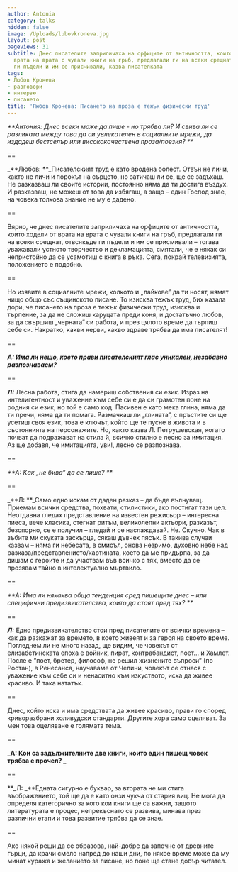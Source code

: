 ```yaml
---
author: Antonia
category: talks
hidden: false
image: /Uploads/lubovkroneva.jpg
layout: post
pageviews: 31
subtitle: Днес писателите заприличаха на орфиците от античността, които ходели от
  врата на врата с чували книги на гръб, предлагали ги на всеки срещнат, отвсякъде
  ги пъдели и им се присмивали, казва писателката
tags:
- Любов Кронева
- разговори
- интервю
- писането
title: 'Любов Кронева: Писането на проза е тежък физически труд'
---
```


_**Антония:  Днес всеки може да пише - но трябва ли? И свива ли се разликата между това да си увлекателен в социалните мрежи, да издадеш бестселър или висококачествена проза/поезия? **_

\==

_**Любов: **_Писателският труд е като вродена болест. Отвън не личи, както не личи и порокът на сърцето, но затичаш ли се, ще се задъхаш. Не разказваш ли своите истории, постоянно няма да ти достига въздух. И разказваш, не можеш от това да избягаш, а защо – един Господ знае, на човека толкова знание не му е дадено. 

\==

Вярно, че днес писателите заприличаха на орфиците от античността, които ходели от врата на врата с чували книги на гръб, предлагали ги на всеки срещнат, отвсякъде ги пъдели и им се присмивали – тогава уважавали устното творчество и декламацията, смятали, че е някак си непристойно да се усамотиш с книга в ръка. Сега, покрай телевизията, положението е подобно. 

\==

Но изявите в социалните мрежи, колкото и „лайкове“ да ти носят, нямат нищо общо със същинското писане. То изисква тежък труд, бих казала дори, че писането на проза е тежък физически труд, изисква и търпение, за да не сложиш каруцата преди коня, и достатъчно любов, за да свършиш „черната“ си работа, и през цялото време да търпиш себе си. Накратко, какви нерви, какво здраве трябва да има писателят! 

\==

_**А:  Има ли нещо, което прави писателският глас уникален, незабавно разпознаваем?**_

\==

_**Л:**_ Лесна работа, стига да намериш собствения си език. Израз на интелигентност и уважение към себе си е да си грамотен поне на родния си език, но той е само код. Пасивен е като мека глина, няма да ти пречи, няма да ти помага. Размачкаш ли „глината“, с пръстите си ще усетиш своя език, това е ключът, който ще те пусне в живота и в състоянията на персонажите. Но, както казва Л. Петрушевская, когато почват да подражават на стила й, всичко стилно е лесно за имитация. Аз ще добавя, че имитацията, уви!, лесно се разпознава. 

\==

_**А:  Как „не бива“ да се пише? **_

\==

_**Л: **_Само едно искам от даден разказ – да бъде вълнуващ. Приемам всички средства, похвати, стилистики, ако постигат тази цел. Неотдавна гледах представление на известен режисьор – интересна пиеса, вече класика, стегнат ритъм, великолепни актьори, разказът, безспорно, се е получил – гледай и се наслаждавай. Не. Скучно. Чак в зъбите ми скуката заскърца, сякаш дъвчех пясък. В такива случаи казвам – няма ги небесата, в смисъл, онова незримо, духовно небе над разказа/представлението/картината, което да ме придърпа, за да дишам с героите и да участвам във всичко с тях, вместо да се прозявам тайно в интелектуално мъртвило.

\==

_**А:  Има ли някаква обща тенденция сред пишещите днес – или специфични предизвикателства, които да стоят пред тях? **_

\==

_**Л:**_  Едно предизвикателство стои пред писателите от всички времена – как да разкажат за времето, в което живеят и за героя на своето време. Погледнем ли не много назад, ще видим, че човекът от елизабетинската епоха е войник, пират, контрабандист, поет… и Хамлет. После е “поет, бретер, философ, не решил жизнените въпроси“ (по Ростан), в Ренесанса, научаваме от Челини, човекът се отнася с уважение към себе си и ненаситно към изкуството, иска да живее красиво. И така нататък. 

\==

Днес, който иска и има средствата да живее красиво, прави го според криворазбрани холивудски стандарти. Другите хора само оцеляват. За мен това оцеляване е голямата тема.  

\==

**_А: Кои са задължителните две книги, които един пишещ човек трябва е прочел? _**

\==

**_Л:  _**Едната сигурно е буквар, за втората не ми стига въображението, той ще да е като онзи чукча от стария виц. Не мога да определя категорично за кого кои книги ще са важни, защото литературата е процес, непрекъснато се развива, минава през различни етапи и това развитие трябва да се знае. 

\==

Ако някой реши да се образова, най-добре да започне от древните гърци, да крачи смело напред до наши дни, по някое време може да му минат куража и желанието за писане, но поне ще стане добър читател.